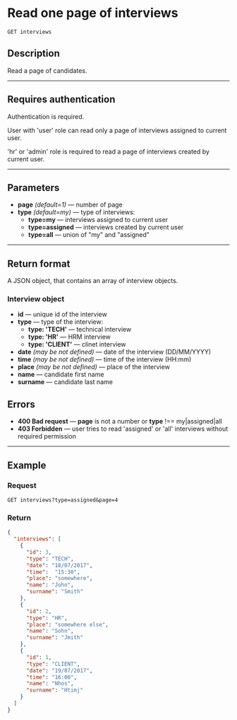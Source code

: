 # Read one page of interviews

``` Text
GET interviews
```

## Description

Read a page of candidates.

***

## Requires authentication

Authentication is required.

User with 'user' role can read only a page of interviews assigned to current user.

'hr' or 'admin' role is required to read a page of interviews created by current user.

***

## Parameters

- **page** *(default=1)* — number of page
- **type** *(default=my)* — type of interviews:
  - **type=my** — interviews assigned to current user
  - **type=assigned** — interviews created by current user
  - **type=all** — union of "my" and "assigned"

***

## Return format

A JSON object, that contains an array of interview objects.

### Interview object

- **id** — unique id of the interview
- **type** — type of the interview:
  - **type: 'TECH'** — technical interview
  - **type: 'HR'** — HRM interview
  - **type: 'CLIENT'** — clinet interview
- **date** *(may be not defined)* — date of the interview (DD/MM/YYYY)
- **time** *(may be not defined)* — time of the interview (HH:mm)
- **place** *(may be not defined)* — place of the interview
- **name** — candidate first name
- **surname** — candidate last name

## Errors

- **400 Bad request** — **page** is not a number or **type** !== my|assigned|all
- **403 Forbidden** — user tries to read 'assigned' or 'all' interviews without required permission

***

## Example

### Request

``` Text
GET interviews?type=assigned&page=4
```

### Return

``` JSON
{
  "interviews": [
    {
      "id": 3,
      "type": "TECH",
      "date": "18/07/2017",
      "time":  "15:30",
      "place": "somewhere",
      "name": "John",
      "surname": "Smith"
    },
    {
      "id": 2,
      "type": "HR",
      "place": "somewhere else",
      "name": "Sohn",
      "surname": "Jmith"
    },
    {
      "id": 1,
      "type": "CLIENT",
      "date": "19/07/2017",
      "time": "16:00",
      "name": "Nhos",
      "surname": "Htimj"
    }
  ]
}
```
